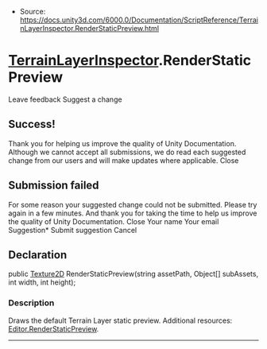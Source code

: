 * Source: https://docs.unity3d.com/6000.0/Documentation/ScriptReference/TerrainLayerInspector.RenderStaticPreview.html

#  [TerrainLayerInspector](https://docs.unity3d.com/6000.0/Documentation/ScriptReference/TerrainLayerInspector.html).RenderStaticPreview
Leave feedback
Suggest a change
## Success!
Thank you for helping us improve the quality of Unity Documentation. Although we cannot accept all submissions, we do read each suggested change from our users and will make updates where applicable.
Close
## Submission failed
For some reason your suggested change could not be submitted. Please <a>try again</a> in a few minutes. And thank you for taking the time to help us improve the quality of Unity Documentation.
Close
Your name Your email Suggestion* Submit suggestion
Cancel
## Declaration
public [Texture2D](https://docs.unity3d.com/6000.0/Documentation/ScriptReference/Texture2D.html) RenderStaticPreview(string assetPath, Object[] subAssets, int width, int height); 
### Description
Draws the default Terrain Layer static preview.
Additional resources: [Editor.RenderStaticPreview](https://docs.unity3d.com/6000.0/Documentation/ScriptReference/Editor.RenderStaticPreview.html).
* * *
